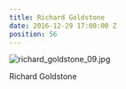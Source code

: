 ```yaml
---
title: Richard Goldstone
date: 2016-12-29 17:00:00 Z
position: 56
---
```


![richard_goldstone_09.jpg](/uploads/richard_goldstone_09.jpg)

Richard Goldstone